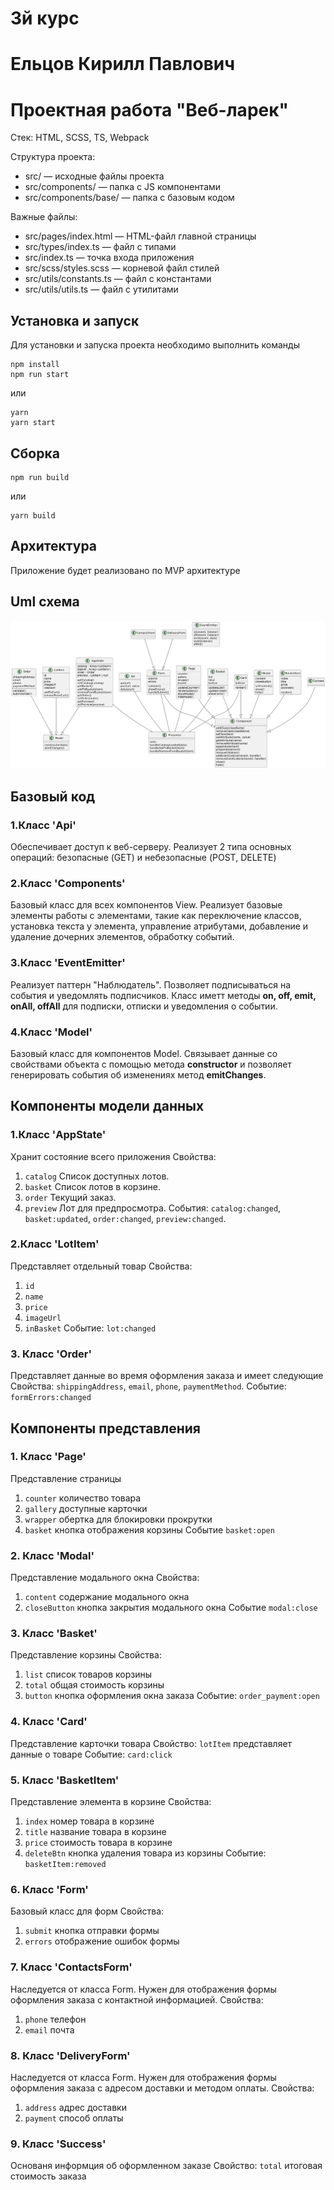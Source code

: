 # 3й курс
# Ельцов Кирилл Павлович
# Проектная работа "Веб-ларек"

Стек: HTML, SCSS, TS, Webpack

Структура проекта:
- src/ — исходные файлы проекта
- src/components/ — папка с JS компонентами
- src/components/base/ — папка с базовым кодом

Важные файлы:
- src/pages/index.html — HTML-файл главной страницы
- src/types/index.ts — файл с типами
- src/index.ts — точка входа приложения
- src/scss/styles.scss — корневой файл стилей
- src/utils/constants.ts — файл с константами
- src/utils/utils.ts — файл с утилитами

## Установка и запуск
Для установки и запуска проекта необходимо выполнить команды

```
npm install
npm run start
```

или

```
yarn
yarn start
```
## Сборка

```
npm run build
```

или

```
yarn build
```
## Архитектура
Приложение будет реализовано по MVP архитектуре
## Uml схема
![Uml схема](docs/JSUML.png)
## Базовый код
### 1.Класс 'Api'
Обеспечивает доступ к веб-серверу. Реализует 2 типа основных операций: безопасные (GET) и небезопасные (POST, DELETE)
### 2.Класс 'Components'
Базовый класс для всех компонентов View. Реализует базовые элементы работы с элементами, такие как переключение классов, установка текста у элемента, управление атрибутами, добавление и удаление дочерних элементов, обработку событий.
### 3.Класс 'EventEmitter'
Реализует паттерн "Наблюдатель". Позволяет подписываться на события и уведомлять подписчиков.
Класс иметт методы **on, off, emit, onAll, offAll** для подписки, отписки и уведомления о событии.
### 4.Класс 'Model'
Базовый класс для компонентов Model. Связывает данные со свойствами объекта с помощью метода **constructor** и позволяет генерировать события об изменениях метод **emitChanges**.

## Компоненты модели данных
### 1.Класс 'AppState'
Хранит состояние всего приложения
Свойства:
1. `catalog` Список доступных лотов.
2. `basket` Список лотов в корзине.
3. `order` Текущий заказ.
4. `preview` Лот для предпросмотра.
События:  `catalog:changed`, `basket:updated`, `order:changed`, `preview:changed`. 
### 2.Класс 'LotItem'
Представляет отдельный товар
Свойства: 
1. `id`
2. `name`
3. `price`
4. `imageUrl`
5. `inBasket`
Событие: `lot:changed`
### 3. Класс 'Order'
Представляет данные во время оформления заказа и имеет следующие
Свойства: `shippingAddress`, `email`, `phone`, `paymentMethod`.
Событие: `formErrors:changed`

## Компоненты представления
### 1. Класс 'Page'
Представление страницы
1. `counter` количество товара
2. `gallery` доступные карточки
3. `wrapper` обертка для блокировки прокрутки
4. `basket` кнопка отображения корзины
Событие `basket:open`
### 2. Класс 'Modal'
Представление модального окна
Свойства:
1. `content` содержание модального окна
2. `closeButton` кнопка закрытия модального окна
Событие `modal:close`
### 3. Класс 'Basket'
Представление корзины
Свойства: 
1. `list` список товаров корзины
2. `total` общая стоимость корзины
3. `button` кнопка оформления окна заказа
Событие: `order_payment:open`
### 4. Класс 'Card'
Представление карточки товара
Свойство: `lotItem` представляет данные о товаре
Событие: `card:click`
### 5. Класс 'BasketItem'
Представление элемента в корзине
Свойства: 
1. `index` номер товара в корзине
2. `title` название товара в корзине
3. `price` стоимость товара в корзине
4. `deleteBtn` кнопка удаления товара из корзины
Событие: `basketItem:removed`
### 6. Класс 'Form'
Базовый класс для форм
Свойства: 
1. `submit` кнопка отправки формы
2. `errors` отображение ошибок формы
### 7. Класс 'ContactsForm'
Наследуется от класса Form. Нужен для отображения формы оформления заказа с контактной информацией.
Свойства:
1. `phone` телефон
2. `email` почта
### 8. Класс 'DeliveryForm'
Наследуется от класса Form. Нужен для отображения формы оформления заказа с адресом доставки и методом оплаты.
Свойства:
1. `address` адрес доставки
2. `payment` способ оплаты
### 9. Класс 'Success'
Основаня информция об оформленном заказе
Свойство: `total` итоговая стоимость заказа